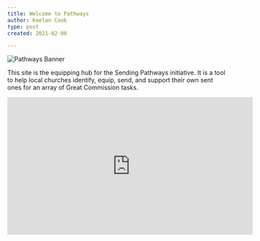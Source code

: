 ```yaml
---
title: Welcome to Pathways
author: Keelan Cook
type: post
created: 2021-02-06

---
```

![Pathways Banner](https://i.imgur.com/6GVT5WT.png)

This site is the equipping hub for the Sending Pathways initiative. It is a tool to help local churches identify, equip, send, and support their own sent ones for an array of Great Commission tasks.

<div class="video-responsive">
<iframe width="560"   height="315" src="http://www.youtube.com/watch?v=97cA_INlzgk" frameborder="0" allow="accelerometer; autoplay; clipboard-write; encrypted-media; gyroscope; picture-in-picture" allowfullscreen></iframe>
</div>